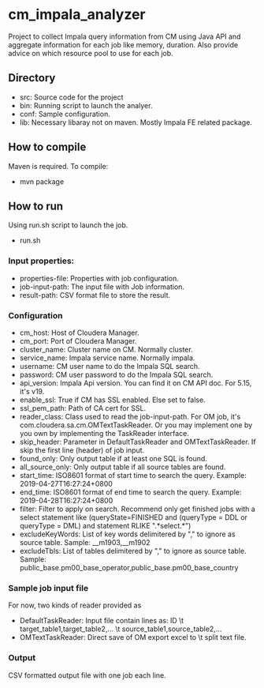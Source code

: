 # cm_impala_analyzer
Project to collect Impala query information from CM using Java API and aggregate information for each job like memory, duration. Also provide advice on which resource pool to use for each job.

## Directory
* src: Source code for the project
* bin: Running script to launch the analyer.
* conf: Sample configuration.
* lib: Necessary libaray not on maven. Mostly Impala FE related package.

## How to compile
Maven is required. To compile:
* mvn package

## How to run
Using run.sh script to launch the job.
* run.sh <properties-file> <job-input-path> <result-path>

### Input properties:
* properties-file: Properties with job configuration.
* job-input-path: The input file with Job information.
* result-path: CSV format file to store the result.

### Configuration
* cm_host: Host of Cloudera Manager.
* cm_port: Port of Cloudera Manager.
* cluster_name: Cluster name on CM. Normally cluster.
* service_name: Impala service name. Normally impala.
* username: CM user name to do the Impala SQL search.
* password: CM user password to do the Impala SQL search.
* api_version: Impala Api version. You can find it on CM API doc. For 5.15, it's v19.
* enable_ssl: True if CM has SSL enabled. Else set to false.
* ssl_pem_path: Path of CA cert for SSL.
* reader_class: Class used to read the job-input-path. For OM job, it's com.cloudera.sa.cm.OMTextTaskReader. Or you may implement one by you own by implementing the TaskReader interface.
* skip_header: Parameter in DefaultTaskReader and OMTextTaskReader. If skip the first line (header) of job input.
* found_only: Only output table if at least one SQL is found.
* all_source_only: Only output table if all source tables are found.
* start_time: ISO8601 format of start time to search the query. Example: 2019-04-27T16:27:24+0800
* end_time: ISO8601 format of end time to search the query. Example: 2019-04-28T16:27:24+0800
* filter: Filter to apply on search. Recommend only get finished jobs with a select statement like (queryState=FINISHED and (queryType = DDL or queryType = DML) and statement RLIKE ".\*select.\*")
* excludeKeyWords: List of key words delimitered by "," to ignore as source table. Sample: __m1903,__m1902
* excludeTbls: List of tables delimitered by "," to ignore as source table. Sample: public_base.pm00_base_operator,public_base.pm00_base_country

### Sample job input file
For now, two kinds of reader provided as 
* DefaultTaskReader: Input file contain lines as: ID \t target_table1,target_table2,... \t source_table1,source_table2,...
* OMTextTaskReader: Direct save of OM export excel to \t split text file.

### Output
CSV formatted output file with one job each line.
